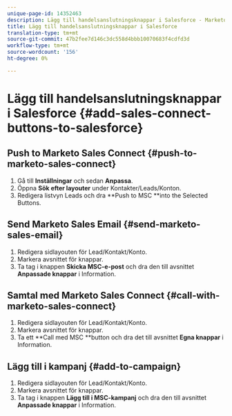 ```yaml
---
unique-page-id: 14352463
description: Lägg till handelsanslutningsknappar i Salesforce - Marketo Docs - produktdokumentation
title: Lägg till handelsanslutningsknappar i Salesforce
translation-type: tm+mt
source-git-commit: 47b2fee7d146c3dc558d4bbb10070683f4cdfd3d
workflow-type: tm+mt
source-wordcount: '156'
ht-degree: 0%

---
```



# Lägg till handelsanslutningsknappar i Salesforce {#add-sales-connect-buttons-to-salesforce}

## Push to Marketo Sales Connect {#push-to-marketo-sales-connect}

1. Gå till **Inställningar** och sedan **Anpassa**.
1. Öppna **Sök efter layouter** under Kontakter/Leads/Konton.
1. Redigera listvyn Leads och dra **Push to MSC **into the Selected Buttons.

## Send Marketo Sales Email {#send-marketo-sales-email}

1. Redigera sidlayouten för Lead/Kontakt/Konto.
1. Markera avsnittet för knappar.
1. Ta tag i knappen **Skicka MSC-e-post** och dra den till avsnittet **Anpassade knappar** i Information.

## Samtal med Marketo Sales Connect {#call-with-marketo-sales-connect}

1. Redigera sidlayouten för Lead/Kontakt/Konto.
1. Markera avsnittet för knappar.
1. Ta ett **Call med MSC **button och dra det till avsnittet **Egna knappar** i Information.

## Lägg till i kampanj {#add-to-campaign}

1. Redigera sidlayouten för Lead/Kontakt/Konto.
1. Markera avsnittet för knappar.
1. Ta tag i knappen **Lägg till i MSC-kampanj** och dra den till avsnittet **Anpassade knappar** i Information.

